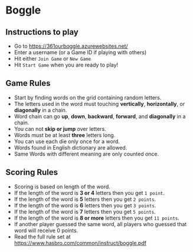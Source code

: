 # Boggle
## Instructions to play
- Go to https://361ourboggle.azurewebsites.net/
- Enter a username (or a Game ID if playing with others)
- Hit either `Join Game` or `New Game`
- Hit `Start Game` when you are ready to play!

## Game Rules
- Start by finding words on the grid containing random letters.
- The letters used in the word must touching **vertically**, **horizontally**, or **diagonally** in a chain.
- Word chain can go **up**, **down**, **backward**, **forward**, and **diagonally** in a chain.
- You can not **skip or jump** over letters.
- Words must be at least **three** letters long.
- You can use each die only once for a word.
- Words found in English dictionary are allowed.
- Same Words with different meaning are only counted once.

## Scoring Rules
- Scoring is based on length of the word.
- If the length of the word is **3 or 4** letters then you get `1 point`.
- If the length of the word is **5** letters then you get `2 points`.
- If the length of the word is **6** letters then you get `3 points`.
- If the length of the word is **7** letters then you get `5 points`.
- If the length of the word is **8 or more** letters then you get `11 points`.
- If another player guessed the same word, all players who guessed that word will receive 0 points.
- Read the full rule set at https://www.hasbro.com/common/instruct/boggle.pdf
